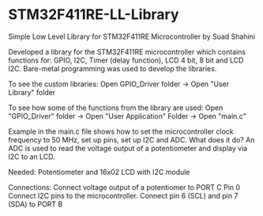 # STM32F411RE-LL-Library
Simple Low Level Library for STM32F411RE Microcontroller by Suad Shahini

Developed a library for the STM32F411RE microcontroller which contains functions for: GPIO, I2C, Timer (delay function), LCD 4 bit, 8 bit and LCD I2C. Bare-metal programming was used to develop the libraries.
    
   To see the custom libraries:
   Open GPIO_Driver folder -> Open "User Library" folder
   
   To see how some of the functions from the library are used:
   Open "GPIO_Driver" folder -> Open "User Application" Folder -> Open "main.c"
   
   Example in the main.c file shows how to set the microcontroller clock frequency to 50 MHz, set up pins, set up I2C and ADC.
   What does it do? An ADC is used to read the voltage output of a potentiometer and display via I2C to an LCD.
   
   
   Needed: Potentiometer and 16x02 LCD with I2C module
   
   Connections: Connect voltage output of a potentiomer to PORT C Pin 0 
                Connect I2C pins to the microcontroller. Connect pin 6 (SCL) and pin 7 (SDA) to PORT B
                
                
 
